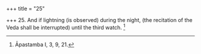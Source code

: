 +++
title = "25"

+++
25. And if lightning (is observed) during the night, (the recitation of the Veda shall be interrupted) until the third watch. [^21] 


[^21]:  Āpastamba I, 3, 9, 21.
